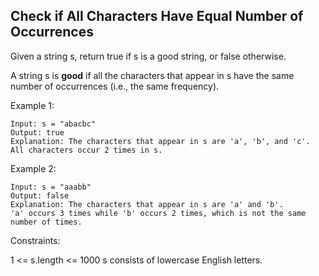 ## Check if All Characters Have Equal Number of Occurrences

Given a string s, return true if s is a good string, or false otherwise.

A string s is **good** if all the characters that appear in s have the same number of occurrences (i.e., the same frequency).

Example 1:

```
Input: s = "abacbc"
Output: true
Explanation: The characters that appear in s are 'a', 'b', and 'c'. All characters occur 2 times in s.
```

Example 2:

```
Input: s = "aaabb"
Output: false
Explanation: The characters that appear in s are 'a' and 'b'.
'a' occurs 3 times while 'b' occurs 2 times, which is not the same number of times.
```

Constraints:

1 <= s.length <= 1000
s consists of lowercase English letters.
